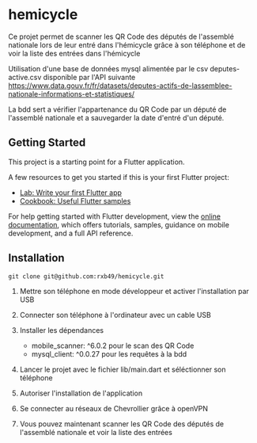 # hemicycle

Ce projet permet de scanner les QR Code des députés de l'assemblé nationale lors de leur entré dans l'hémicycle grâce à son téléphone et de voir la liste des entrées dans l'hémicycle

Utilisation d'une base de données mysql alimentée par le csv deputes-active.csv disponible par l'API suivante https://www.data.gouv.fr/fr/datasets/deputes-actifs-de-lassemblee-nationale-informations-et-statistiques/

La bdd sert a vérifier l'appartenance du QR Code par un député de l'assemblé nationale et a sauvegarder la date d'entré d'un député.

## Getting Started

This project is a starting point for a Flutter application.

A few resources to get you started if this is your first Flutter project:

- [Lab: Write your first Flutter app](https://docs.flutter.dev/get-started/codelab)
- [Cookbook: Useful Flutter samples](https://docs.flutter.dev/cookbook)

For help getting started with Flutter development, view the
[online documentation](https://docs.flutter.dev/), which offers tutorials,
samples, guidance on mobile development, and a full API reference.


## Installation

`git clone git@github.com:rxb49/hemicycle.git`

1. Mettre son téléphone en mode développeur et activer l'installation par USB

2. Connecter son téléphone à l'ordinateur avec un cable USB

3. Installer les dépendances 
    * mobile_scanner: ^6.0.2 pour le scan des QR Code
    * mysql_client: ^0.0.27 pour les requêtes à la bdd

4. Lancer le projet avec le fichier lib/main.dart et séléctionner son téléphone

5. Autoriser l'installation de l'application

6. Se connecter au réseaux de Chevrollier grâce à openVPN

7. Vous pouvez maintenant scanner les QR Code des députés de l'assemblé nationale et voir la liste des entrées


